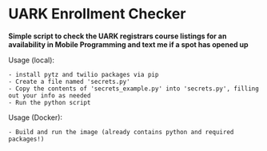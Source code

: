 # UARK Enrollment Checker

**Simple script to check the UARK registrars course listings for an availability in Mobile Programming and text me if a spot has opened up**

Usage (local):

	- install pytz and twilio packages via pip
	- Create a file named 'secrets.py'
	- Copy the contents of 'secrets_example.py' into 'secrets.py', filling out your info as needed
	- Run the python script

Usage (Docker):

	- Build and run the image (already contains python and required packages!)
